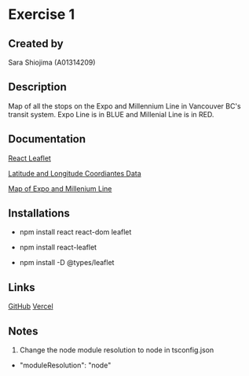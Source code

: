 # Exercise 1

## Created by

Sara Shiojima (A01314209)

## Description

Map of all the stops on the Expo and Millennium Line in Vancouver BC's transit system. Expo Line is in BLUE and Millenial Line is in RED.

## Documentation

[React Leaflet](https://react-leaflet.js.org/)

[Latitude and Longitude Coordiantes Data](https://mapcarta.com/N5324432723)

[Map of Expo and Millenium Line](https://www.skytraincondo.ca/expo-line/)

## Installations
- npm install react react-dom leaflet
- npm install react-leaflet

- npm install -D @types/leaflet

## Links
[GitHub](https://github.com/SaraShio/Expo-Line-and-Millennium-Line-T4.git)
[Vercel](expo-line-and-millennium-line-t4.vercel.app)


## Notes
1. Change the node module resolution to node in tsconfig.json
- "moduleResolution": "node"

